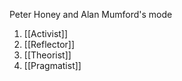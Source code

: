 Peter Honey and Alan Mumford's mode

1.  [[Activist]]
2.  [[Reflector]]
3.  [[Theorist]]
4.  [[Pragmatist]]